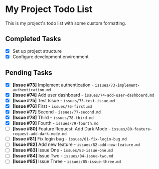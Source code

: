 # My Project Todo List

This is my project's todo list with some custom formatting.

## Completed Tasks
- [x] Set up project structure
- [x] Configure development environment

## Pending Tasks
- [x] **[Issue #73]** Implement authentication - `issues/73-implement-authentication.md`
- [x] **[Issue #74]** Add user dashboard - `issues/74-add-user-dashboard.md`
- [x] **[Issue #75]** Test Issue - `issues/75-test-issue.md`
- [x] **[Issue #76]** First - `issues/76-first.md`
- [x] **[Issue #77]** Second - `issues/77-second.md`
- [x] **[Issue #78]** Third - `issues/78-third.md`
- [x] **[Issue #79]** Fourth - `issues/79-fourth.md`
- [ ] **[Issue #80]** Feature Request: Add Dark Mode - `issues/80-feature-request-add-dark-mode.md`
- [ ] **[Issue #81]** Fix login bug - `issues/81-fix-login-bug.md`
- [ ] **[Issue #82]** Add new feature - `issues/82-add-new-feature.md`
- [ ] **[Issue #83]** Issue One - `issues/83-issue-one.md`
- [ ] **[Issue #84]** Issue Two - `issues/84-issue-two.md`
- [ ] **[Issue #85]** Issue Three - `issues/85-issue-three.md`
